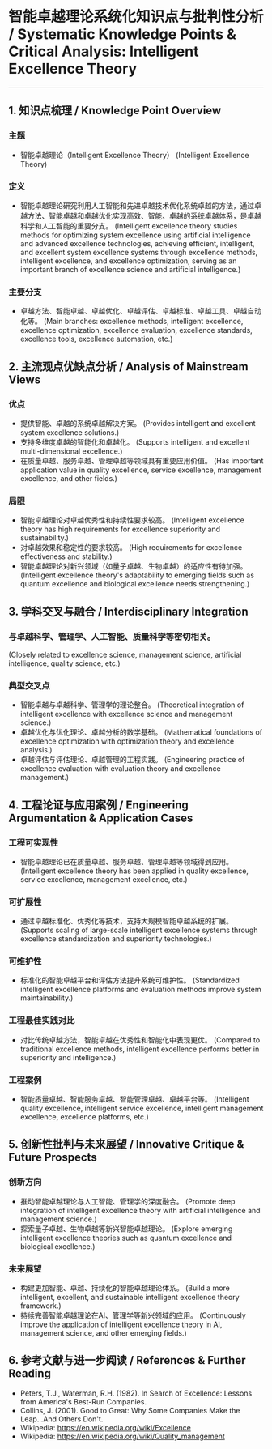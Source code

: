 # 智能卓越理论系统化知识点与批判性分析 / Systematic Knowledge Points & Critical Analysis: Intelligent Excellence Theory

---

## 1. 知识点梳理 / Knowledge Point Overview

### 主题
- 智能卓越理论（Intelligent Excellence Theory）
  (Intelligent Excellence Theory)

### 定义
- 智能卓越理论研究利用人工智能和先进卓越技术优化系统卓越的方法，通过卓越方法、智能卓越和卓越优化实现高效、智能、卓越的系统卓越体系，是卓越科学和人工智能的重要分支。
  (Intelligent excellence theory studies methods for optimizing system excellence using artificial intelligence and advanced excellence technologies, achieving efficient, intelligent, and excellent system excellence systems through excellence methods, intelligent excellence, and excellence optimization, serving as an important branch of excellence science and artificial intelligence.)

### 主要分支
- 卓越方法、智能卓越、卓越优化、卓越评估、卓越标准、卓越工具、卓越自动化等。
  (Main branches: excellence methods, intelligent excellence, excellence optimization, excellence evaluation, excellence standards, excellence tools, excellence automation, etc.)

## 2. 主流观点优缺点分析 / Analysis of Mainstream Views

### 优点
- 提供智能、卓越的系统卓越解决方案。
  (Provides intelligent and excellent system excellence solutions.)
- 支持多维度卓越的智能化和卓越化。
  (Supports intelligent and excellent multi-dimensional excellence.)
- 在质量卓越、服务卓越、管理卓越等领域具有重要应用价值。
  (Has important application value in quality excellence, service excellence, management excellence, and other fields.)

### 局限
- 智能卓越理论对卓越优秀性和持续性要求较高。
  (Intelligent excellence theory has high requirements for excellence superiority and sustainability.)
- 对卓越效果和稳定性的要求较高。
  (High requirements for excellence effectiveness and stability.)
- 智能卓越理论对新兴领域（如量子卓越、生物卓越）的适应性有待加强。
  (Intelligent excellence theory's adaptability to emerging fields such as quantum excellence and biological excellence needs strengthening.)

## 3. 学科交叉与融合 / Interdisciplinary Integration

### 与卓越科学、管理学、人工智能、质量科学等密切相关。
  (Closely related to excellence science, management science, artificial intelligence, quality science, etc.)

### 典型交叉点
- 智能卓越与卓越科学、管理学的理论整合。
  (Theoretical integration of intelligent excellence with excellence science and management science.)
- 卓越优化与优化理论、卓越分析的数学基础。
  (Mathematical foundations of excellence optimization with optimization theory and excellence analysis.)
- 卓越评估与评估理论、卓越管理的工程实践。
  (Engineering practice of excellence evaluation with evaluation theory and excellence management.)

## 4. 工程论证与应用案例 / Engineering Argumentation & Application Cases

### 工程可实现性
- 智能卓越理论已在质量卓越、服务卓越、管理卓越等领域得到应用。
  (Intelligent excellence theory has been applied in quality excellence, service excellence, management excellence, etc.)

### 可扩展性
- 通过卓越标准化、优秀化等技术，支持大规模智能卓越系统的扩展。
  (Supports scaling of large-scale intelligent excellence systems through excellence standardization and superiority technologies.)

### 可维护性
- 标准化的智能卓越平台和评估方法提升系统可维护性。
  (Standardized intelligent excellence platforms and evaluation methods improve system maintainability.)

### 工程最佳实践对比
- 对比传统卓越方法，智能卓越在优秀性和智能化中表现更优。
  (Compared to traditional excellence methods, intelligent excellence performs better in superiority and intelligence.)

### 工程案例
- 智能质量卓越、智能服务卓越、智能管理卓越、卓越平台等。
  (Intelligent quality excellence, intelligent service excellence, intelligent management excellence, excellence platforms, etc.)

## 5. 创新性批判与未来展望 / Innovative Critique & Future Prospects

### 创新方向
- 推动智能卓越理论与人工智能、管理学的深度融合。
  (Promote deep integration of intelligent excellence theory with artificial intelligence and management science.)
- 探索量子卓越、生物卓越等新兴智能卓越理论。
  (Explore emerging intelligent excellence theories such as quantum excellence and biological excellence.)

### 未来展望
- 构建更加智能、卓越、持续化的智能卓越理论体系。
  (Build a more intelligent, excellent, and sustainable intelligent excellence theory framework.)
- 持续完善智能卓越理论在AI、管理学等新兴领域的应用。
  (Continuously improve the application of intelligent excellence theory in AI, management science, and other emerging fields.)

## 6. 参考文献与进一步阅读 / References & Further Reading

- Peters, T.J., Waterman, R.H. (1982). In Search of Excellence: Lessons from America's Best-Run Companies.
- Collins, J. (2001). Good to Great: Why Some Companies Make the Leap...And Others Don't.
- Wikipedia: <https://en.wikipedia.org/wiki/Excellence>
- Wikipedia: <https://en.wikipedia.org/wiki/Quality_management> 